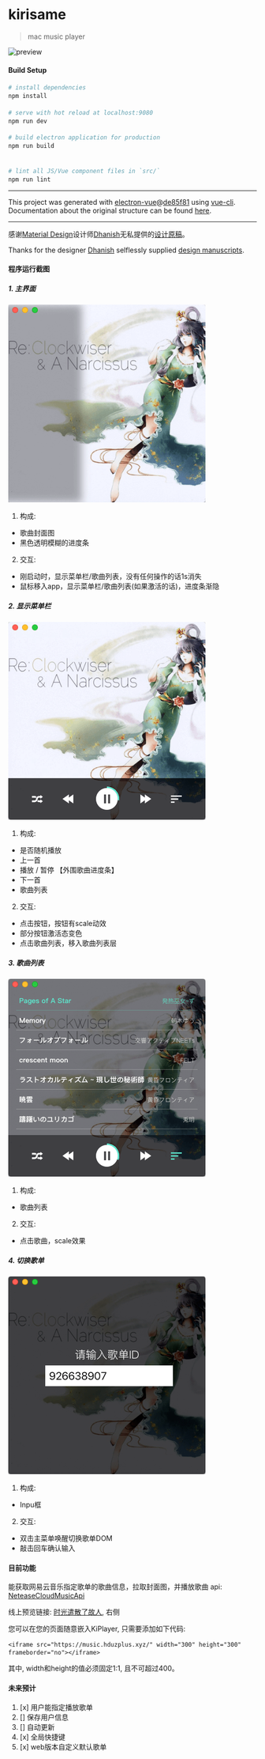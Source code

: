 # kirisame

> mac music player

![preview](https://github.com/zjhch123/KiPlayer/blob/master/preview/preview.gif)

#### Build Setup

``` bash
# install dependencies
npm install

# serve with hot reload at localhost:9080
npm run dev

# build electron application for production
npm run build


# lint all JS/Vue component files in `src/`
npm run lint

```

---

This project was generated with [electron-vue](https://github.com/SimulatedGREG/electron-vue)@[de85f81](https://github.com/SimulatedGREG/electron-vue/tree/de85f81890c01500113738bfe57bef136f9fbf52) using [vue-cli](https://github.com/vuejs/vue-cli). Documentation about the original structure can be found [here](https://simulatedgreg.gitbooks.io/electron-vue/content/index.html).

---
感谢[Material Design](https://www.uplabs.com/material)设计师[Dhanish](https://www.uplabs.com/dhanishgajjar)无私提供的[设计原稿](https://www.uplabs.com/posts/music-player-mockup)。

Thanks for the designer [Dhanish](https://www.uplabs.com/dhanishgajjar) selflessly supplied [design manuscripts](https://www.uplabs.com/posts/music-player-mockup).

#### 程序运行截图
##### 1. 主界面
![主界面](https://raw.githubusercontent.com/zjhch123/KiPlayer/master/preview/main.png)
1. 构成:
 * 歌曲封面图
 * 黑色透明模糊的进度条
2. 交互:
 * 刚启动时，显示菜单栏/歌曲列表，没有任何操作的话1s消失
 * 鼠标移入app，显示菜单栏/歌曲列表(如果激活的话)，进度条渐隐
##### 2. 显示菜单栏
![菜单栏](https://github.com/zjhch123/KiPlayer/blob/master/preview/hover.png)
1. 构成:
 * 是否随机播放
 * 上一首
 * 播放 / 暂停 【外围歌曲进度条】
 * 下一首
 * 歌曲列表
2. 交互:
 * 点击按钮，按钮有scale动效
 * 部分按钮激活态变色
 * 点击歌曲列表，移入歌曲列表层

##### 3. 歌曲列表
![列表](https://github.com/zjhch123/KiPlayer/blob/master/preview/showList.png)
1. 构成:
 * 歌曲列表 
2. 交互:
 * 点击歌曲，scale效果
 
##### 4. 切换歌单
![切换歌单](https://github.com/zjhch123/KiPlayer/blob/master/preview/inputListId.png)
1. 构成:
 * Inpu框
2. 交互:
 * 双击主菜单唤醒切换歌单DOM
 * 敲击回车确认输入

#### 目前功能
能获取网易云音乐指定歌单的歌曲信息，拉取封面图，并播放歌曲 api: [NeteaseCloudMusicApi](https://github.com/Binaryify/NeteaseCloudMusicApi)

线上预览链接: [时光遣散了故人](https://blog.hduzplus.xyz), 右侧

您可以在您的页面随意嵌入KiPlayer, 只需要添加如下代码:
```
<iframe src="https://music.hduzplus.xyz/" width="300" height="300" frameborder="no"></iframe>
```
其中, width和height的值必须固定1:1, 且不可超过400。
#### 未来预计
1. [x] 用户能指定播放歌单
2. [] 保存用户信息
3. [] 自动更新
4. [x] 全局快捷键
5. [x] web版本自定义默认歌单
